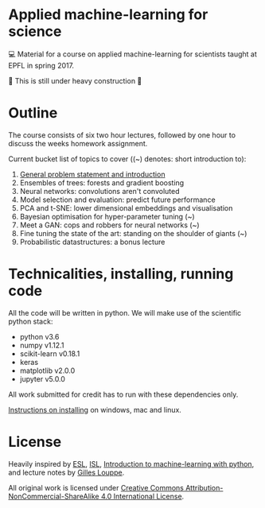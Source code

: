 # Applied machine-learning for science

💻 Material for a course on applied machine-learning for scientists taught at
EPFL in spring 2017.

🚧 This is still under heavy construction 🚧


# Outline

The course consists of six two hour lectures, followed by one hour to discuss
the weeks homework assignment.

Current bucket list of topics to cover ((~) denotes: short introduction to):

1. [General problem statement and introduction](https://github.com/wildtreetech/advanced-comp-2017/tree/master/01-introduction)
2. Ensembles of trees: forests and gradient boosting
3. Neural networks: convolutions aren't convoluted
4. Model selection and evaluation: predict future performance
5. PCA and t-SNE: lower dimensional embeddings and visualisation
5. Bayesian optimisation for hyper-parameter tuning (~)
6. Meet a GAN: cops and robbers for neural networks (~)
7. Fine tuning the state of the art: standing on the shoulder of giants (~)
8. Probabilistic datastructures: a bonus lecture


# Technicalities, installing, running code

All the code will be written in python. We will make use of the scientific
python stack:

* python v3.6
* numpy v1.12.1
* scikit-learn v0.18.1
* keras
* matplotlib v2.0.0
* jupyter v5.0.0

All work submitted for credit has to run with these dependencies only.

[Instructions on installing](install.md) on windows, mac and linux.


# License

Heavily inspired by [ESL], [ISL], [Introduction to machine-learning with
python][IML], and lecture notes by [Gilles Louppe][glouppe].

All original work is licensed under [Creative Commons Attribution-NonCommercial-ShareAlike 4.0 International License](http://creativecommons.org/licenses/by-nc-sa/4.0/).

[ISL]: http://www-bcf.usc.edu/~gareth/ISL/
[ESL]: https://statweb.stanford.edu/~tibs/ElemStatLearn/
[IML]: http://shop.oreilly.com/product/0636920030515.do
[glouppe]: https://github.com/glouppe

